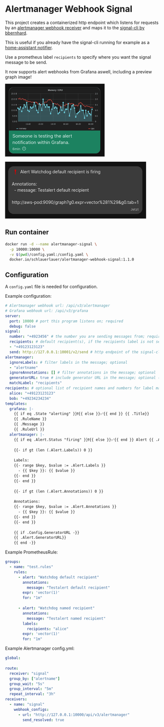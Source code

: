 # Alertmanager Webhook Signal

This project creates a containerized http endpoint which listens for requests by an [alertmanager webhook receiver](https://prometheus.io/docs/alerting/latest/configuration/#webhook_config)
and maps it to the [signal-cli by bbernhard](https://github.com/bbernhard/signal-cli-rest-api).

This is useful if you already have the signal-cli running for example as a [home-assistant notifier](https://www.home-assistant.io/integrations/signal_messenger/).

Use a prometheus label `recipients` to specify where you want the signal message to be send.

It now supports alert webhooks from Grafana aswell, including a preview graph image!

![grafana](media/grafana.png)

![alertmanager](media/alertmanager.png)

## Run container

```bash
docker run -d --name alertmanager-signal \
  -p 10000:10000 \
  -v $(pwd)/config.yaml:/config.yaml \
  docker.io/schlauerlauer/alertmanager-webhook-signal:1.1.0
```

## Configuration

A `config.yaml` file is needed for configuration.

Example configuration:

```yaml
# Alertmanager webhook url: /api/v3/alertmanager
# Grafana webhook url: /api/v3/grafana
server:
  port: 10000 # port this program listens on; required
  debug: false
signal:
  number: "+4923456" # the number you are sending messages from; required
  recipients: # default recipient(s), if the recipients label is not set in alert; required
  - "+49123123123"
  send: http://127.0.0.1:10001/v2/send # http endpoint of the signal-cli; required
alertmanager:
  ignoreLabels: # filter labels in the message; optional
  - "alertname"
  ignoreAnnotations: [] # filter annotations in the message; optional
  generatorURL: true # include generator URL in the message; optional (default: false)
  matchLabel: "recipients"
recipients: # optional list of recipient names and numbers for label matching
  alice: "+49123123123"
  bob: "+49234234234"
templates:
  grafana: |-
    {{ if eq .State "alerting" }}❗{{ else }}✅{{ end }} {{ .Title}}
    {{ .RuleName }}
    {{ .Message }}
    {{ .RuleUrl }}
  alertmanager: |-
    {{ if eq .Alert.Status "firing" }}❗{{ else }}✅{{ end }} Alert {{ .Alertname }} is {{ .Alert.Status }}

    {{- if gt (len (.Alert.Labels)) 0 }}

    Labels:
    {{- range $key, $value := .Alert.Labels }}
      - {{ $key }}: {{ $value }}
    {{- end }}
    {{- end }}

    {{- if gt (len (.Alert.Annotations)) 0 }}

    Annotations:
    {{- range $key, $value := .Alert.Annotations }}
      - {{ $key }}: {{ $value }}
    {{- end }}
    {{- end }}

    {{ if .Config.GeneratorURL -}}
    {{ .Alert.GeneratorURL}}
    {{ end -}}
```

Example PrometheusRule:

```yaml
groups:
  - name: "test.rules"
    rules:
      - alert: "Watchdog default recipient"
        annotations:
          message: "Testalert default recipient"
        expr: 'vector(1)'
        for: "1m"

      - alert: "Watchdog named recipient"
        annotations:
          message: "Testalert named recipient"
        labels:
          recipients: "alice"
        expr: 'vector(1)'
        for: "1m"
```

Example Alertmanager config.yml:

```yaml
global:

route:
  receiver: "signal"
  group_by: ["alertname"]
  group_wait: "5s"
  group_interval: "5m"
  repeat_interval: "3h"
receivers:
  - name: "signal"
    webhook_configs:
      - url: "http://127.0.0.1:10000/api/v3/alertmanager"
        send_resolved: true
```
